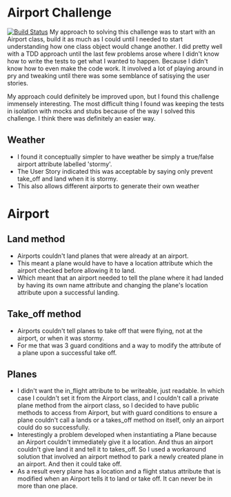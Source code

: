 Airport Challenge
=================
[![Build Status](https://travis-ci.org/dearshrewdwit/airport_challenge.svg?branch=master)](https://travis-ci.org/dearshrewdwit/airport_challenge)
My approach to solving this challenge was to start with an Airport class, build it as much as I could until I needed to start understanding how one class object would change another. I did pretty well with a TDD approach until the last few problems arose where I didn't know how to write the tests to get what I wanted to happen. Because I didn't know how to even make the code work. It involved a lot of playing around in pry and tweaking until there was some semblance of satisying the user stories.

My approach could definitely be improved upon, but I found this challenge immensely interesting. The most difficult thing I found was keeping the tests in isolation with mocks and stubs because of the way I solved this challenge. I think there was definitely an easier way.


Weather
---------
* I found it conceptually simpler to have weather be simply a true/false airport attribute labelled 'stormy'.
* The User Story indicated this was acceptable by saying only prevent take_off and land when it is stormy.
* This also allows different airports to generate their own weather

Airport
=======
Land method
---------
* Airports couldn't land planes that were already at an airport.
* This meant a plane would have to have a location attribute which the airport checked before allowing it to land.
* Which meant that an airport needed to tell the plane where it had landed by having its own name attribute and changing the plane's location attribute upon a successful landing.

Take_off method
---------
* Airports couldn't tell planes to take off that were flying, not at the airport, or when it was stormy.
* For me that was 3 guard conditions and a way to modify the attribute of a plane upon a successful take off.


Planes
---------
* I didn't want the in_flight attribute to be writeable, just readable. In which case I couldn't set it from the Airport class, and I couldn't call a private plane method from the airport class, so I decided to have public methods to access from Airport, but with guard conditions to ensure a plane couldn't call a lands or a takes_off method on itself, only an airport could do so successfully.
* Interestingly a problem developed when instantiating a Plane because an Airport couldn't immediately give it a location. And thus an airport couldn't give land it and tell it to takes_off. So I used a workaround solution that involved an airport method to park a newly created plane in an airport. And then it could take off.
* As a result every plane has a location and a flight status attribute that is modified when an Airport tells it to land or take off. It can never be in more than one place.
